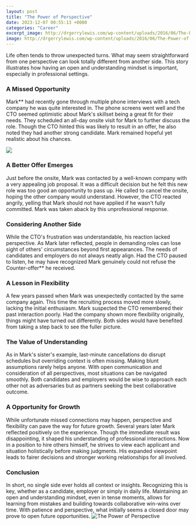 ```yaml
---
layout: post
title: "The Power of Perspective"
date: 2023-12-07 00:55:13 +0000
categories: "Career"
excerpt_image: http://drgerrylewis.com/wp-content/uploads/2016/06/The-Power-of-Perspective-1024x630.jpg
image: http://drgerrylewis.com/wp-content/uploads/2016/06/The-Power-of-Perspective-1024x630.jpg
---
```


Life often tends to throw unexpected turns. What may seem straightforward from one perspective can look totally different from another side. This story illustrates how having an open and understanding mindset is important, especially in professional settings.  
### A Missed Opportunity
Mark** had recently gone through multiple phone interviews with a tech company he was quite interested in. The phone screens went well and the CTO seemed optimistic about Mark's skillset being a great fit for their needs. They scheduled an all-day onsite visit for Mark to further discuss the role. Though the CTO hinted this was likely to result in an offer, he also noted they had another strong candidate. Mark remained hopeful yet realistic about his chances. 

![](https://genmice.com/unknown-facts/These-10-Photographs-Perfectly-Show-The-Power-Of-Perspective/587.jpeg)
### A Better Offer Emerges  
Just before the onsite, Mark was contacted by a well-known company with a very appealing job proposal. It was a difficult decision but he felt this new role was too good an opportunity to pass up. He called to cancel the onsite, hoping the other company would understand. However, the CTO reacted angrily, yelling that Mark should not have applied if he wasn't fully committed. Mark was taken aback by this unprofessional response.
### Considering Another Side
While the CTO's frustration was understandable, his reaction lacked perspective. As Mark later reflected, people in demanding roles can lose sight of others' circumstances beyond first appearances. The needs of candidates and employers do not always neatly align. Had the CTO paused to listen, he may have recognized Mark genuinely could not refuse the Counter-offer** he received.  
### A Lesson in Flexibility
A few years passed when Mark was unexpectedly contacted by the same company again. This time the recruiting process moved more slowly, lacking the initial enthusiasm. Mark suspected the CTO remembered their past interaction poorly. Had the company shown more flexibility originally, things might have turned out differently. Both sides would have benefited from taking a step back to see the fuller picture.
### The Value of Understanding 
As in Mark's sister's example, last-minute cancellations do disrupt schedules but overriding context is often missing. Making blunt assumptions rarely helps anyone. With open communication and consideration of all perspectives, most situations can be navigated smoothly. Both candidates and employers would be wise to approach each other not as adversaries but as partners seeking the best collaborative outcome.
### A Opportunity for Growth
While unfortunate missed connections may happen, perspective and flexibility can pave the way for future growth. Several years later Mark reflected positively on the experience. Though the immediate result was disappointing, it shaped his understanding of professional interactions. Now in a position to hire others himself, he strives to view each applicant and situation holistically before making judgments. His expanded viewpoint leads to fairer decisions and stronger working relationships for all involved.
### Conclusion
In short, no single side ever holds all context or insights. Recognizing this is key, whether as a candidate, employer or simply in daily life. Maintaining an open and understanding mindset, even in tense moments, allows for learning from mistakes and building towards collaborative win-wins over time. With patience and perspective, what initially seems a closed door may prove to open future opportunities.
![The Power of Perspective](http://drgerrylewis.com/wp-content/uploads/2016/06/The-Power-of-Perspective-1024x630.jpg)